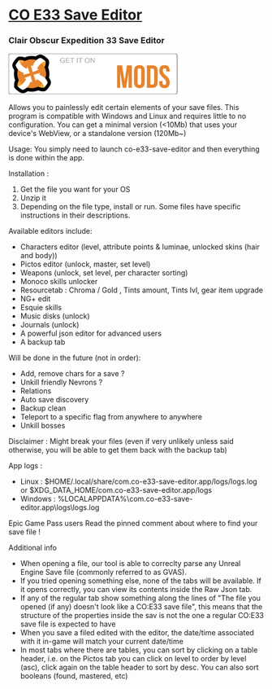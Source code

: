 # [CO E33 Save Editor](https://www.nexusmods.com/clairobscurexpedition33/mods/201?tab=description)
### Clair Obscur Expedition 33 Save Editor

<a href="https://www.nexusmods.com/clairobscurexpedition33/mods/201?tab=description" rel="nofollow">
<img src="./.github/images/nexuslogo.svg" alt="Get it on NexusMods" height="80/"  style="max-width: 100%;"/>
</a>


Allows you to painlessly edit certain elements of your save files.
This program is compatible with Windows and Linux and requires little to no configuration.
You can get a minimal version (<10Mb) that uses your device's WebView, or a standalone version (120Mb~)

Usage:
You simply need to launch co-e33-save-editor and then everything is done within the app.

Installation :
1. Get the file you want for your OS
2. Unzip it
3. Depending on the file type, install or run. Some files have specific instructions in their descriptions.

Available editors include:
- Characters editor (level, attribute points & luminae, unlocked skins (hair and body))
- Pictos editor (unlock, master, set level)
- Weapons (unlock, set level, per character sorting)
- Monoco skills unlocker
- Resourcetab : Chroma / Gold , Tints amount, Tints lvl, gear item upgrade
- NG+ edit
- Esquie skills
- Music disks (unlock)
- Journals (unlock)
- A powerful json editor for advanced users
- A backup tab

Will be done in the future (not in order):
- Add, remove chars for a save ?
- Unkill friendly Nevrons ?
- Relations
- Auto save discovery
- Backup clean
- Teleport to a specific flag from anywhere to anywhere
- Unkill bosses

Disclaimer :
Might break your files (even if very unlikely unless said otherwise, you will be able to get them back with the backup tab)

App logs :
- Linux : $HOME/.local/share/com.co-e33-save-editor.app/logs/logs.log or $XDG_DATA_HOME/﻿com.co-e33-save-editor.app/logs
- Windows : %LOCALAPPDATA%\com.co-e33-save-editor.app\logs\logs.log

Epic Game Pass users
Read the pinned comment about where to find your save file !


Additional info
- When opening a file, our tool is able to correclty parse any Unreal Engine Save file (commonly referred to as GVAS).
- If you tried opening something else, none of the tabs will be available. If it opens correctly, you can view its contents inside the Raw Json tab.
- If any of the regular tab show something along the lines of "The file you opened (if any) doesn't look like a CO:E33 save file", this means that the structure of the properties inside the sav is not the one a regular CO:E33 save file is expected to have
- When you save a filed edited with the editor, the date/time associated with it in-game will match your current date/time
- In most tabs where there are tables, you can sort by clicking on a table header, i.e. on the Pictos tab you can click on level to order by level (asc), click again on the table header to sort by desc. You can also sort booleans (found, mastered, etc)

